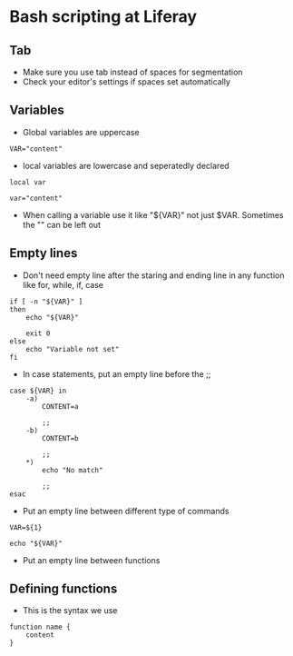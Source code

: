 # Bash scripting at Liferay


## Tab

- Make sure you use tab instead of spaces for segmentation
- Check your editor's settings if spaces set automatically

## Variables

- Global variables are uppercase 
```
VAR="content"
```
- local variables are lowercase and seperatedly declared
```
local var

var="content"
```
- When calling a variable use it like "${VAR}" not just $VAR. Sometimes the "" can be left out

## Empty lines

- Don't need empty line after the staring and ending line in any function like for, while, if, case
```
if [ -n "${VAR}" ]
then
	echo "${VAR}"

	exit 0
else
	echo "Variable not set"
fi
```
- In case statements, put an empty line before the ;;
```
case ${VAR} in
	-a)
		CONTENT=a

		;;
	-b)
		CONTENT=b

		;;
	*)
		echo "No match"

		;;
esac
```
- Put an empty line between different type of commands
```
VAR=${1}

echo "${VAR}"
```
- Put an empty line between functions

## Defining functions

- This is the syntax we use
```
function name {
	content
}
```